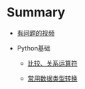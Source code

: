 # Summary

* [有问题的视频](chapter1.md)

* Python基础

  * [比较、关系运算符](bi-jiao-3001-guan-xi-yun-suan-fu.md)

  * [常用数据类型转换](README.md)



